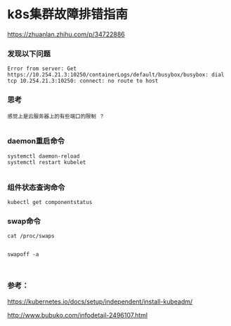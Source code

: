 # k8s集群故障排错指南  

https://zhuanlan.zhihu.com/p/34722886  




###  发现以下问题

```
Error from server: Get https://10.254.21.3:10250/containerLogs/default/busybox/busybox: dial tcp 10.254.21.3:10250: connect: no route to host

```


### 思考

```
感觉上是云服务器上的有些端口的限制 ？ 


```


### daemon重启命令

```
systemctl daemon-reload
systemctl restart kubelet


```



### 组件状态查询命令

```
kubectl get componentstatus  

```


###  swap命令

```
cat /proc/swaps


swapoff -a 



```


### 参考：
https://kubernetes.io/docs/setup/independent/install-kubeadm/


http://www.bubuko.com/infodetail-2496107.html
